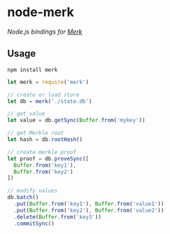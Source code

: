 # node-merk

*Node.js bindings for [Merk](https://github.com/nomic-io/merk)*

## Usage

`npm install merk`

```js
let merk = require('merk')

// create or load store
let db = merk('./state.db')

// get value
let value = db.getSync(Buffer.from('mykey'))

// get Merkle root
let hash = db.rootHash()

// create merkle proof
let proof = db.proveSync([
  Buffer.from('key1'),
  Buffer.from('key2')
])

// modify values
db.batch()
  .put(Buffer.from('key1'), Buffer.from('value1'))
  .put(Buffer.from('key2'), Buffer.from('value2'))
  .delete(Buffer.from('key3'))
  .commitSync()
```
